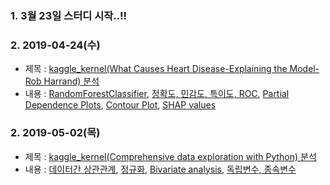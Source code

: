### 1. 3월 23일 스터디 시작..!!

### 2. 2019-04-24(수)
   -  제목 : [kaggle_kernel(What Causes Heart Disease-Explaining the Model-Rob Harrand) 분석](https://www.kaggle.com/tentotheminus9/what-causes-heart-disease-explaining-the-model)
   -  내용 : [RandomForestClassifier](https://scikit-learn.org/stable/modules/generated/sklearn.ensemble.RandomForestClassifier.html), [정확도, 민감도, 특이도, ROC](https://tykimos.github.io/2017/05/22/Evaluation_Talk/), [Partial Dependence Plots](https://eli5.readthedocs.io/en/latest/blackbox/permutation_importance.html), [Contour Plot](https://matplotlib.org/api/_as_gen/matplotlib.pyplot.contour.html), [SHAP values](https://brunch.co.kr/@bdh/26)

### 2. 2019-05-02(목)
   -  제목 : [kaggle_kernel(Comprehensive data exploration with Python) 분석](https://www.kaggle.com/pmarcelino/comprehensive-data-exploration-with-python)
   -  내용 : [데이터간 상관관계](https://seaborn.pydata.org/generated/seaborn.pairplot.html), [정규화](https://scikit-learn.org/stable/modules/generated/sklearn.preprocessing.StandardScaler.html), [Bivariate analysis](http://www.statedu.com/QnA/79573), [독립변수, 종속변수](https://drhongdatanote.tistory.com/14)
